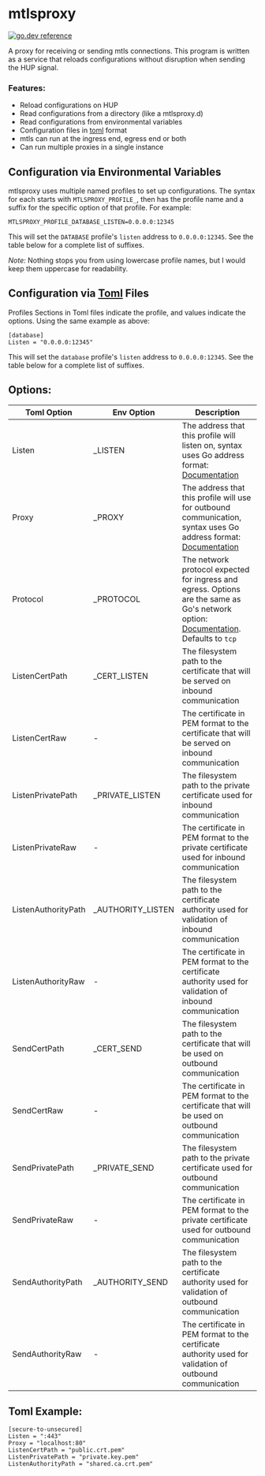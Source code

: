 # mtlsproxy
[![go.dev reference](https://img.shields.io/badge/go.dev-reference-007d9c?logo=go&logoColor=white&style=flat-square)](https://pkg.go.dev/github.com/bryanaustin/mtlsproxy)

A proxy for receiving or sending mtls connections. This program is written as a service that reloads configurations without disruption when sending the HUP signal.

### Features:
* Reload configurations on HUP
* Read configurations from a directory (like a mtlsproxy.d)
* Read configurations from environmental variables
* Configuration files in [toml](https://github.com/BurntSushi/toml) format
* mtls can run at the ingress end, egress end or both
* Can run multiple proxies in a single instance

## Configuration via Environmental Variables
mtlsproxy uses multiple named profiles to set up configurations. The syntax for each starts with `MTLSPROXY_PROFILE_`, then has the profile name and a suffix for the specific option of that profile. For example:
```
MTLSPROXY_PROFILE_DATABASE_LISTEN=0.0.0.0:12345
```
This will set the `DATABASE` profile's `listen` address to `0.0.0.0:12345`. See the table below for a complete list of suffixes.

*Note:* Nothing stops you from using lowercase profile names, but I would keep them uppercase for readability.

## Configuration via [Toml](https://github.com/BurntSushi/toml) Files
Profiles
Sections in Toml files indicate the profile, and values indicate the options. Using the same example as above:
```
[database]
Listen = "0.0.0.0:12345"
```
This will set the `database` profile's `listen` address to `0.0.0.0:12345`. See the table below for a complete list of suffixes.

## Options:
| Toml Option | Env Option  | Description |
| ----------- | ----------- | ----------- |
| Listen | _LISTEN | The address that this profile will listen on, syntax uses Go address format: [Documentation](https://pkg.go.dev/net#Listen) |
| Proxy | _PROXY | The address that this profile will use for outbound communication, syntax uses Go address format: [Documentation](https://pkg.go.dev/net#Listen) |
| Protocol | _PROTOCOL | The network protocol expected for ingress and egress. Options are the same as Go's network option: [Documentation](https://pkg.go.dev/net#Listen). Defaults to `tcp` |
| ListenCertPath | _CERT_LISTEN | The filesystem path to the certificate that will be served on inbound communication |
| ListenCertRaw | - | The certificate in PEM format to the certificate that will be served on inbound communication |
| ListenPrivatePath | _PRIVATE_LISTEN | The filesystem path to the private certificate used for inbound communication |
| ListenPrivateRaw | - | The certificate in PEM format to the private certificate used for inbound communication |
| ListenAuthorityPath | _AUTHORITY_LISTEN | The filesystem path to the certificate authority used for validation of inbound communication |
| ListenAuthorityRaw | - | The certificate in PEM format to the certificate authority used for validation of inbound communication |
| SendCertPath | _CERT_SEND | The filesystem path to the certificate that will be used on outbound communication |
| SendCertRaw | - | The certificate in PEM format to the certificate that will be used on outbound communication |
| SendPrivatePath | _PRIVATE_SEND | The filesystem path to the private certificate used for outbound communication |
| SendPrivateRaw | - | The certificate in PEM format to the private certificate used for outbound communication |
| SendAuthorityPath | _AUTHORITY_SEND | The filesystem path to the certificate authority used for validation of outbound communication |
| SendAuthorityRaw | - | The certificate in PEM format to the certificate authority used for validation of outbound communication |

## Toml Example:
```
[secure-to-unsecured]
Listen = ":443"
Proxy = "localhost:80"
ListenCertPath = "public.crt.pem"
ListenPrivatePath = "private.key.pem"
ListenAuthorityPath = "shared.ca.crt.pem"
```
